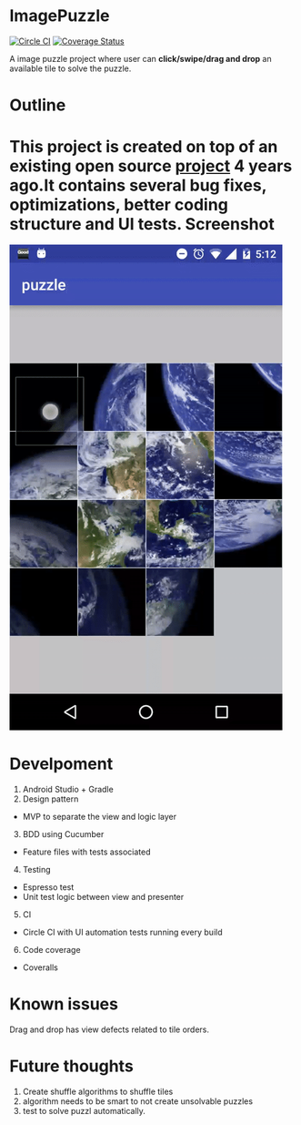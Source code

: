 # ImagePuzzle 
[![Circle CI](https://circleci.com/gh/cooperkong/ImagePuzzle.svg?style=svg)](https://circleci.com/gh/cooperkong/ImagePuzzle)
[![Coverage Status](https://coveralls.io/repos/github/cooperkong/ImagePuzzle/badge.svg?branch=master)](https://coveralls.io/github/cooperkong/ImagePuzzle?branch=master)

A image puzzle project where user can **click/swipe/drag and drop** an available tile to solve the puzzle.


Outline
====
This project is created on top of an existing open source [project](https://github.com/davidvavra/Android-Slider-Puzzle) 4 years ago.It contains several bug fixes, optimizations, better coding structure and UI tests.
Screenshot
====
![](https://raw.githubusercontent.com/cooperkong/ImagePuzzle/master/app/example.gif)

Develpoment
====
1. Android Studio + Gradle
2. Design pattern
 * MVP to separate the view and logic layer
3. BDD using Cucumber
 * Feature files with tests associated
4. Testing
 * Espresso test
 * Unit test logic between view and presenter
5. CI
 * Circle CI with UI automation tests running every build
6. Code coverage
 * Coveralls

Known issues
====
Drag and drop has view defects related to tile orders.

Future thoughts
====
1. Create shuffle algorithms to shuffle tiles
2. algorithm needs to be smart to not create unsolvable puzzles
3. test to solve puzzl automatically.
